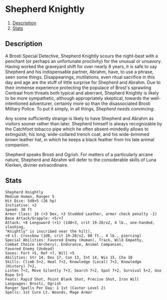# Shepherd Knightly

1. [Description](#description)
2. [Stats](#stats)

## Description
A Brosti Special Detective, Shepherd Knightly scours the night-beat with a penchant (or perhaps an unfortunate proclivity) for the unusual or unsavory. Having worked the graveyard shift for over nearly 8 years, it is safe to say Shepherd and his indispensable partner, Abrahm, have, to use a phrase, seen some things. Disappearings, mutilations, even ritual sacrifice in this day and age are the stuff of little surprise for Shepherd and Abrahm. Due to their immense experience protecting the populace of Brost's sprawling Centraal from threats both typical and aberrant, Shepherd Knightly is likely to be more sympathetic, although appropriately skeptical, towards the well-intentioned adventurer, certainly more so than the disassociated Brosti Military Police. To put it simply, in all things, _Shepherd needs convincing_.

Any scene sufficiently strange is likely to have Shepherd and Abrahm as visitors sooner rather than later. Shepherd himself is always recognizable by the Catchfoot tobacco pipe which he often absent-mindedly allows to extinguish, his long, wide-collared trench coat, and his wide-brimmed brown leather hat, in which he keeps a black feather from his late animal companion.

Shepherd speaks Brosti and Ogrish. For matters of a particularly arcane nature, Shepherd and Abrahm will defer to the considerable skills of Luna Klerken, diviner extraordinaire.

## Stats
```
Shepherd Knightly
Medium Human, Ranger 5
Hit Dice: 5d8+5 (26 hp)
Initiative: +2
Speed: 30 ft
Armor Class: 16 (+3 Dex, +3 Studded Leather, armor check penalty -1)
Base Attack/Grapple: +5/+7
Attack: +8 Longsword (+1) (1d8+3, crit 19-20/x2, 4 lb., one-handed, slashing,
"Knightly" is inscribed near the hilt),
+8 Lt. Crossbow (1d8, crit 19-20/x2, 80 ft., 4 lb., piercing)
Special Abilities: Favored Enemy (Human), Track, Wild Empathy,
Combat Choice (Archery), Endurance, Animal Companion,
Favored Enemy (Undead)
Saves: Fort +5, Ref +7, Will +5
Abilities: Str 14, Dex 17, Con 13, Int 14, Wis 15, Cha 10
Skills: Climb 5+2, Heal 7+2, Knowledge (Local) 7+2, Knowledge (History) 7+2, 
Listen 7+2, Move Silently 7+3, Search 7+2, Spot 7+2, Survival 5+2, Use Rope 5+3
Feats: Rapid Shot, Point Blank Shot, Precise Shot, Iron Will
Languages: Brosti, Ogrish
Ranger Spells Per Day: 1 1st (Caster Level 2)
Spells: 1st Cure Lt. Wounds, Mage Armor
```
